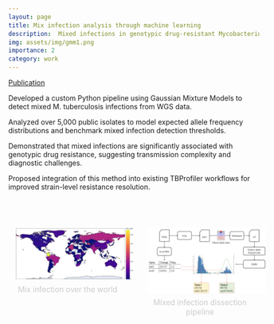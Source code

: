 ```yaml
---
layout: page
title: Mix infection analysis through machine learning
description:  Mixed infections in genotypic drug-resistant Mycobacterium tuberculosis
img: assets/img/gmm1.png
importance: 2
category: work
---
```


[Publication](https://www.nature.com/articles/s41598-023-44341-x)

Developed a custom Python pipeline using Gaussian Mixture Models to detect mixed M. tuberculosis infections from WGS data.

Analyzed over 5,000 public isolates to model expected allele frequency distributions and benchmark mixed infection detection thresholds.

Demonstrated that mixed infections are significantly associated with genotypic drug resistance, suggesting transmission complexity and diagnostic challenges.

Proposed integration of this method into existing TBProfiler workflows for improved strain-level resistance resolution.

<br>


<div style="display: flex; justify-content: center; gap: 2em; margin-top: 2em; text-align: center; flex-wrap: nowrap;">

  <div>
    <img src="/assets/img/gmm1.png" alt="TOAST Image 1" style="width: 320px; margin: 1em; border-radius: 4px;">
    <p style="color: #ccc; font-size: 0.95rem; margin-top: -0.5em;">Mix infection over the world</p>
  </div>

  <div>
    <img src="/assets/img/gmm2.png" alt="TOAST Image 2" style="width: 320px; margin: 1em; border-radius: 4px;">
    <p style="color: #ccc; font-size: 0.95rem; margin-top: -0.5em;">Mixed infection dissection pipeline</p>
  </div>

</div>
